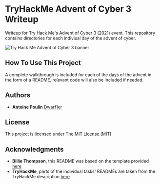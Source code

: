 # TryHackMe Advent of Cyber 3 Writeup

Writeup for Try Hack Me's Advent of Cyber 3 (2021) event. This repository contains directories for each indiviual day of the advent of cyber.

<img src ="https://user-images.githubusercontent.com/43828340/144511433-f9ab9717-5533-4de6-988b-11ec9378f803.png" alt="Try Hack Me Advent of Cyber 3 banner">

## How To Use This Project

A complete walkthrough is included for each of the days of the advent in the form of a README, relevant code will also be included if needed.

## Authors

  - **Antoine Poulin**
    [Dwarf1er](https://github.com/Dwarf1er)

## License

This project is licensed under [The MIT License (MIT)](LICENSE)

## Acknowledgments

  - **Billie Thompson**, this README was based on the template provided [here](https://github.com/PurpleBooth/a-good-readme-template)
  - **TryHackMe**, parts of the individual tasks' READMEs are taken from the TryHackMe description [here](https://tryhackme.com/room/adventofcyber3)
